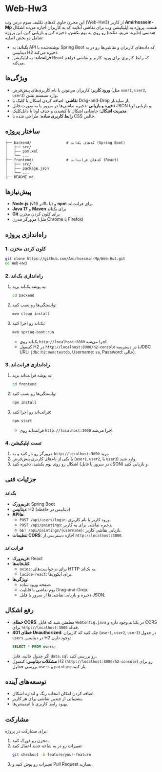 # Web-Hw3

این مخزن حاوی کدهای تکلیف سوم درس وب (Web-Hw3) از کاربر **Amirhossein-Mp** هست. پروژه یه اپلیکیشن وب برای نقاشی آنلاینه که به کاربران اجازه می‌ده اشکال هندسی (دایره، مربع، مثلث) رو روی یه بوم بکشن، ذخیره کنن و بازیابی کنن. این پروژه شامل دو بخش اصلیه:
- **بک‌اند**: یه API نوشته‌شده با Spring Boot که داده‌های کاربران و نقاشی‌ها رو در یه دیتابیس H2 ذخیره می‌کنه.
- **فرانت‌اند**: یه اپلیکیشن React که رابط کاربری برای ورود کاربر و نقاشی فراهم می‌کنه.

## ویژگی‌ها
- **ورود کاربر**: کاربران می‌تونن با نام کاربری‌های پیش‌فرض (مثل `user1`, `user2`, `user3`) وارد سیستم بشن.
- **نقاشی**: اضافه کردن اشکال با کلیک یا Drag-and-Drop از سایدبار.
- **ذخیره و بازیابی**: ذخیره نقاشی‌ها در سرور یا به صورت فایل JSON و بازیابی اونا.
- **مدیریت اشکال**: جابجایی اشکال با کشیدن و حذف اونا با دابل‌کلیک.
- **رابط کاربری ساده**: طراحی شده با CSS خالص.

## ساختار پروژه
```
├── backend/                # کدهای بک‌اند (Spring Boot)
│   ├── src/
│   ├── pom.xml
│   └── ...
├── frontend/               # کدهای فرانت‌اند (React)
│   ├── src/
│   ├── package.json
│   └── ...
├── README.md
```

## پیش‌نیازها
- **Node.js** (v16 یا بالاتر) و **npm** برای فرانت‌اند
- **Java 17** و **Maven** برای بک‌اند
- **Git** برای کلون کردن مخزن
- مرورگر مدرن (مثل Chrome یا Firefox)

## راه‌اندازی پروژه

### 1. کلون کردن مخزن
```bash
git clone https://github.com/Amirhossein-Mp/Web-Hw3.git
cd Web-Hw3
```

### 2. راه‌اندازی بک‌اند
1. به پوشه بک‌اند برید:
   ```bash
   cd backend
   ```
2. وابستگی‌ها رو نصب کنید:
   ```bash
   mvn clean install
   ```
3. بک‌اند رو اجرا کنید:
   ```bash
   mvn spring-boot:run
   ```
   - بک‌اند روی `http://localhost:8080` اجرا می‌شه.
   - کنسول H2 در `http://localhost:8080/h2-console` در دسترسه (JDBC URL: `jdbc:h2:mem:testdb`, Username: `sa`, Password: خالی).

### 3. راه‌اندازی فرانت‌اند
1. به پوشه فرانت‌اند برید:
   ```bash
   cd frontend
   ```
2. وابستگی‌ها رو نصب کنید:
   ```bash
   npm install
   ```
3. فرانت‌اند رو اجرا کنید:
   ```bash
   npm start
   ```
   - فرانت‌اند روی `http://localhost:3000` اجرا می‌شه.

### 4. تست اپلیکیشن
1. مرورگر رو باز کنید و به `http://localhost:3000` برید.
2. با یکی از نام‌های کاربری پیش‌فرض (`user1`, `user2`, یا `user3`) وارد شید.
3. اشکال رو روی بوم بکشید، ذخیره کنید (در سرور یا فایل JSON) و بازیابی کنید.

## جزئیات فنی
### بک‌اند
- **فریم‌ورک**: Spring Boot
- **دیتابیس**: H2 (دیتابیس در حافظه)
- **APIها**:
  - `POST /api/users/login`: ورود کاربر با نام کاربری.
  - `POST /api/paintings`: ذخیره نقاشی برای یه کاربر.
  - `GET /api/paintings/{username}`: بازیابی نقاشی کاربر.
- **تنظیمات CORS**: اجازه دسترسی از `http://localhost:3000`.

### فرانت‌اند
- **فریم‌ورک**: React
- **کتابخانه‌ها**:
  - `axios`: برای درخواست‌های HTTP به بک‌اند.
  - `lucide-react`: برای آیکون‌ها.
- **ویژگی‌ها**:
  - صفحه ورود ساده.
  - بوم نقاشی با قابلیت Drag-and-Drop.
  - ذخیره و بازیابی نقاشی‌ها از سرور یا فایل JSON.

## رفع اشکال
- **خطای CORS**: مطمئن شید که فایل `WebConfig.java` در بک‌اند وجود داره و CORS برای `http://localhost:3000` فعاله.
- **خطای 401 Unauthorized**: چک کنید که کاربران (`user1`, `user2`, `user3`) در جدول `users` در دیتابیس H2 وجود دارن:
  ```sql
  SELECT * FROM users;
  ```
  اگر جدول خالیه، فایل `data.sql` رو بررسی کنید.
- **مشکلات دیتابیس**: کنسول H2 (`http://localhost:8080/h2-console`) رو برای بررسی جداول `users` و `painting` باز کنید.

## توسعه‌های آینده
- اضافه کردن امکان انتخاب رنگ و اندازه اشکال.
- پشتیبانی از چندین نقاشی برای هر کاربر.
- بهبود رابط کاربری با انیمیشن‌ها.

## مشارکت
برای مشارکت در پروژه:
1. مخزن رو فورک کنید.
2. تغییرات رو در یه شاخه جدید اعمال کنید:
   ```bash
   git checkout -b feature/your-feature
   ```
3. تغییرات رو پوش کنید و Pull Request بسازید.
